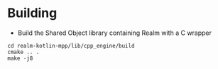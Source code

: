# Building

- Build the Shared Object library containing Realm with a C wrapper

```
cd realm-kotlin-mpp/lib/cpp_engine/build
cmake .. .
make -j8
```
